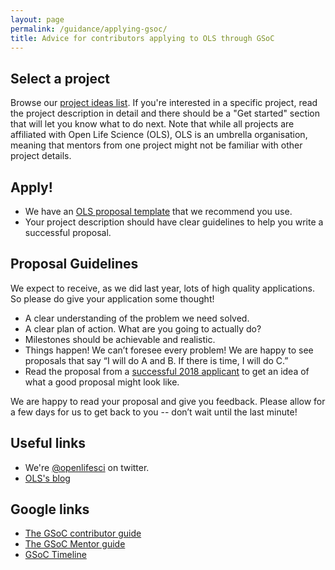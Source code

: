 ```yaml
---
layout: page
permalink: /guidance/applying-gsoc/
title: Advice for contributors applying to OLS through GSoC
---
```


## Select a project

Browse our [project ideas list](../../project-ideas/2022/). If you're interested in a specific project, read the project description in detail and there should be a "Get started" section that will let you know what to do next. Note that while all projects are affiliated with Open Life Science (OLS), OLS is an umbrella organisation, meaning that mentors from one project might not be familiar with other project details.

## Apply!

- We have an [OLS proposal template](https://docs.google.com/document/d/1rvZG5SDqdvSTBxLrVy0JbVbs0A42rHToJwxHd89Hftc/edit) that we recommend you use.
- Your project description should have clear guidelines to help you write a successful proposal.

## Proposal Guidelines

We expect to receive, as we did last year, lots of high quality applications. So please do give your application some thought!

* A clear understanding of the problem we need solved.
* A clear plan of action. What are you going to actually do?
* Milestones should be achievable and realistic.
* Things happen! We can’t foresee every problem! We are happy to see proposals that say “I will do A and B. If there is time, I will do C.”
* Read the proposal from a [successful 2018 applicant](https://github.com/nupurgunwant/GSoC-Proposal) to get an idea of what a good proposal might look like.

We are happy to read your proposal and give you feedback. Please allow for a few days for us to get back to you -- don’t wait until the last minute!

## Useful links

- We're [@openlifesci](https://twitter.com/openlifesci) on twitter.
- [OLS's blog](https://openlifesci.org/posts)

## Google links

- [The GSoC contributor guide](https://google.github.io/gsocguides/contributor/)
- [The GSoC Mentor guide](https://google.github.io/gsocguides/mentor/)
- [GSoC Timeline](https://developers.google.com/open-source/gsoc/timeline)
